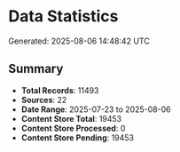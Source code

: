 # Data Statistics

Generated: 2025-08-06 14:48:42 UTC

## Summary

- **Total Records**: 11493
- **Sources**: 22
- **Date Range**: 2025-07-23 to 2025-08-06
- **Content Store Total**: 19453
- **Content Store Processed**: 0
- **Content Store Pending**: 19453
